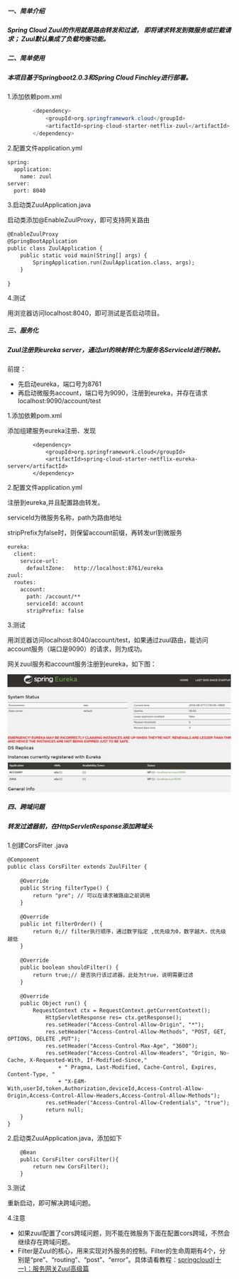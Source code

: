 ##### **一、简单介绍**

##### Spring Cloud Zuul的作用就是路由转发和过滤， 即将请求转发到微服务或拦截请求； Zuul默认集成了负载均衡功能。

##### **二、简单使用**

##### **本项目基于Springboot2.0.3和Spring Cloud Finchley进行部署。**

1.添加依赖pom.xml

```java
        <dependency>
            <groupId>org.springframework.cloud</groupId>
            <artifactId>spring-cloud-starter-netflix-zuul</artifactId>
        </dependency>
```

2.配置文件application.yml

```
spring:
  application:
    name: zuul
server:
  port: 8040
```

3.启动类ZuulApplication.java

启动类添加@EnableZuulProxy，即可支持网关路由

```
@EnableZuulProxy
@SpringBootApplication
public class ZuulApplication {
    public static void main(String[] args) {
        SpringApplication.run(ZuulApplication.class, args);
    }

}
```

4.测试

用浏览器访问localhost:8040，即可测试是否启动项目。

##### 三、服务化

##### Zuul注册到eureka server，通过url的映射转化为服务名ServiceId进行映射。

前提：

* 先启动eureka，端口号为8761
* 再启动微服务account，端口号为9090，注册到eureka，并存在请求localhost:9090/account/test

1.添加依赖pom.xml

添加组建服务eureka注册、发现

```
        <dependency>
            <groupId>org.springframework.cloud</groupId>
            <artifactId>spring-cloud-starter-netflix-eureka-server</artifactId>
        </dependency>
```

2.配置文件application.yml

注册到eureka,并且配置路由转发。

serviceId为微服务名称，path为路由地址

stripPrefix为false时，则保留account前缀，再转发url到微服务

```
eureka:
  client:
    service-url:
      defaultZone:   http://localhost:8761/eureka
zuul:
  routes:
    account:
      path: /account/**
      serviceId: account
      stripPrefix: false
```

3.测试

用浏览器访问localhost:8040/account/test，如果通过zuul路由，能访问account服务（端口是9090）的请求，则为成功。

网关zuul服务和account服务注册到eureka，如下图：

![](/assets/QQ截图20180807170054.jpg)

##### 四、跨域问题

##### 转发过滤器前，在HttpServletResponse添加跨域头

1.创建CorsFilter .java

```
@Component
public class CorsFilter extends ZuulFilter {

    @Override
    public String filterType() {
        return "pre"; // 可以在请求被路由之前调用
    }

    @Override
    public int filterOrder() {
        return 0;// filter执行顺序，通过数字指定 ,优先级为0，数字越大，优先级越低
    }

    @Override
    public boolean shouldFilter() {
        return true;// 是否执行该过滤器，此处为true，说明需要过滤
    }

    @Override
    public Object run() {
        RequestContext ctx = RequestContext.getCurrentContext();
            HttpServletResponse res= ctx.getResponse();
            res.setHeader("Access-Control-Allow-Origin", "*");
            res.setHeader("Access-Control-Allow-Methods", "POST, GET, OPTIONS, DELETE ,PUT");
            res.setHeader("Access-Control-Max-Age", "3600");
            res.setHeader("Access-Control-Allow-Headers", "Origin, No-Cache, X-Requested-With, If-Modified-Since,"
                + " Pragma, Last-Modified, Cache-Control, Expires, Content-Type, "
                + "X-E4M-With,userId,token,Authorization,deviceId,Access-Control-Allow-Origin,Access-Control-Allow-Headers,Access-Control-Allow-Methods");
            res.setHeader("Access-Control-Allow-Credentials", "true");
            return null;
    }
}
```

2.启动类ZuulApplication.java，添加如下

```
    @Bean
    public CorsFilter corsFilter(){
        return new CorsFilter();
    }
```

3.测试

重新启动，即可解决跨域问题。

4.注意

* 如果zuul配置了cors跨域问题，则不能在微服务下面在配置cors跨域，不然会继续存在跨域问题。
* Filter是Zuul的核心，用来实现对外服务的控制。Filter的生命周期有4个，分别是“pre”、“routing”、“post”、“error”。具体请看教程：[springcloud\(十一\)：服务网关Zuul高级篇](https://blog.csdn.net/u011820505/article/details/79373594)



